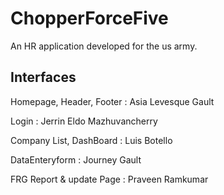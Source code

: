 # ChopperForceFive
An HR application developed for the us army.

## Interfaces
Homepage, Header, Footer : Asia Levesque Gault

Login : Jerrin Eldo Mazhuvancherry

Company List, DashBoard : Luis Botello 

DataEnteryform : Journey Gault

FRG Report & update Page : Praveen Ramkumar 
